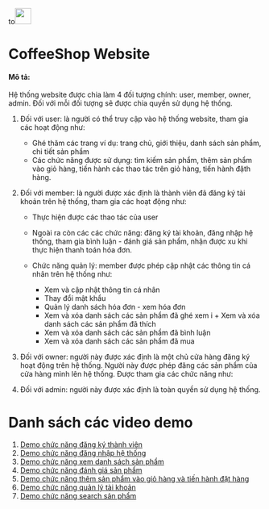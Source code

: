 to<img src="https://res.cloudinary.com/doem0ysxl/image/upload/v1611851624/BaristaCoffee/logo/logo-1_pkd9hg.png" style="height: 32px"/>

# CoffeeShop Website

#### <i class="fa fa-gear fa-spin fa-1x" style="color: firebrick"></i> Mô tả:

Hệ thống website được chia làm 4 đối tượng chính: user, member, owner, admin. Đối với mỗi đối tượng sẽ được chia quyền sử dụng hệ thống.

1. Đối với user: là người có thể truy cập vào hệ thống website, tham gia các hoạt động như:
    
    - Ghé thăm các trang ví dụ: trang chủ, giới thiệu, danh sách sản phẩm, chi tiết sản phẩm
    - Các chức năng được sử dụng: tìm kiếm sản phẩm, thêm sản phẩm vào giỏ hàng, tiến hành các thao tác trên giỏ hàng, tiến hành đặth hàng.

2. Đối với member: là người được xác định là thành viên đã đăng ký tài khoản trên hệ thống, tham gia các hoạt động như:
    
    - Thực hiện được các thao tác của user
    - Ngoài ra còn các các chức năng: đăng ký tài khoản, đăng nhập hệ thống, tham gia bình luận - đánh giá sản phẩm, nhận được xu khi thực hiện thanh toán hóa đơn. 
    - Chức năng quản lý: member được phép cập nhật các thông tin cá nhân trên hệ thống như:
        
        + Xem và cập nhật thông tin cá nhân
        + Thay đổi mật khẩu
        + Quản lý danh sách hóa đơn - xem hóa đơn
        + Xem và xóa danh sách các sản phẩm đã ghé xem
 i        + Xem và xóa danh sách các sản phẩm đã thích
        + Xem và xóa danh sách các sản phẩm đã bình luận
        + Xem và xóa danh sách các sản phẩm đã mua
        
3. Đối với owner: người này được xác định là một chủ cửa hàng đăng ký hoạt động trên hệ thống. Người này được phép đăng các sản phẩm của cửa hàng mình lên hệ thống. Được tham gia các chức năng như:

4. Đối với admin: người này được xác định là toàn quyền sử dụng hệ thống.


# Danh sách các video demo
1. [Demo chức năng đăng ký thành viên](https://www.youtube.com/watch?v=tuJqNVoJTqk)
2. [Demo chức năng đăng nhập hệ thống](https://youtu.be/oW0liXGpUDU)
3. [Demo chức năng xem danh sách sản phẩm](https://youtu.be/UWdjgK7phlY)
4. [Demo chức năng đánh giá sản phẩm](https://youtu.be/uGLruJMCzzc)
5. [Demo chức năng thêm sản phẩm vào giỏ hàng và tiến hành đặt hàng](https://youtu.be/u5jLxQTTWOI)
6. [Demo chức năng quản lý tài khoản](https://youtu.be/hzNtLZE31JM)
7. [Demo chức năng search sản phẩm](https://youtu.be/QrsxrT10z2Q)